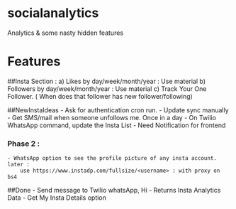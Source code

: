# socialanalytics
Analytics &amp; some nasty hidden features

# Features

##Insta Section :
	a) Likes by day/week/month/year : Use material
    b) Followers by day/week/month/year : Use material
	c) Track Your One Follower. ( When does that follower has new follower/following)
	
##NewInstaIdeas
	- Ask for authentication cron run.
	- Update sync manually
	- Get SMS/mail when someone unfollows me. Once in a day
    - On Twilio WhatsApp command, update the Insta List
    - Need Notification for frontend

### Phase 2 :
    - WhatsApp option to see the profile picture of any insta account. later : 
        use https://www.instadp.com/fullsize/<username> : with proxy on bs4

##Done
    - Send message to Twilio whatsApp, Hi
    - Returns Insta Analytics Data
    - Get My Insta Details option 